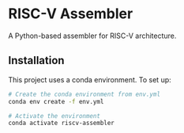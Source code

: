 # RISC-V Assembler

A Python-based assembler for RISC-V architecture.

## Installation

This project uses a conda environment. To set up:

```bash
# Create the conda environment from env.yml
conda env create -f env.yml

# Activate the environment
conda activate riscv-assembler
```